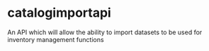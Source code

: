 # catalogimportapi
An API which will allow the ability to import datasets to be used for inventory management functions
